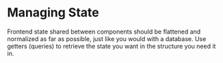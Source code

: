 # Managing State

Frontend state shared between components should be flattened and normalized as far as possible, just like you would with a database. Use getters (queries) to retrieve the state you want in the structure you need it in.

